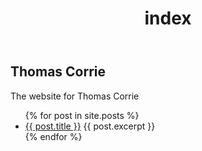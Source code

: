 ﻿---
title: index
---

## Thomas Corrie

The website for Thomas Corrie

<ul>
  {% for post in site.posts %}
    <li>
      <a href="{ site.baseurl }}{{ post.url }}">{{ post.title }}</a>
      {{ post.excerpt }}
    </li>
  {% endfor %}
</ul>